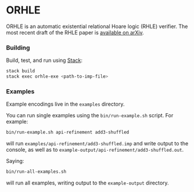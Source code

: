 # ORHLE

ORHLE is an automatic existential relational Hoare logic (RHLE) verifier. The most recent draft of the RHLE paper is [available on arXiv](https://arxiv.org/abs/2002.02904).


### Building

Build, test, and run using [Stack](https://docs.haskellstack.org/en/stable/README):

```bash
stack build
stack exec orhle-exe <path-to-imp-file>
```

### Examples

Example encodings live in the `examples` directory.

You can run single examples using the `bin/run-example.sh` script. For example:

```bash
bin/run-example.sh api-refinement add3-shuffled
```

will run `examples/api-refinement/add3-shuffled.imp` and write output to the
console, as well as to `example-output/api-refinement/add3-shuffled.out`.

Saying:

```bash
bin/run-all-examples.sh
```

will run all examples, writing output to the `example-output` directory.
